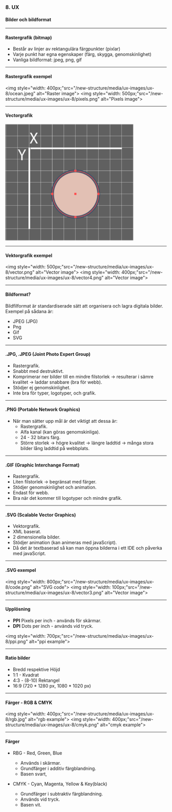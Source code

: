 ### 8. UX
#### Bilder och bildformat


---

#### Rastergrafik (bitmap)

* Består av linjer av rektangulära färgpunkter (pixlar)
* Varje punkt har egna egenskaper (färg, skygga, genomskinlighet)
* Vanliga bildformat: jpeg, png, gif


---

#### Rastergrafik exempel
<img style="width: 400px;"src="/new-structure/media/ux-images/ux-8/ocean.jpeg" alt="Raster image">
<img style="width: 500px;"src="/new-structure/media/ux-images/ux-8/pixels.png" alt="Pixels image">


---

#### Vectorgrafik
<img style="width: 400px;" src="/new-structure/media/ux-images/ux-8/vector2.png" alt="Vector image">


---
				

#### Vektorgrafik exempel
<img style="width: 500px;"src="/new-structure/media/ux-images/ux-8/vector.png" alt="Vector image">
<img style="width: 400px;"src="/new-structure/media/ux-images/ux-8/vector4.png" alt="Vector image">


---


#### Bildformat?
Bildfilformat är standardiserade sätt att organisera och lagra digitala bilder. Exempel på sådana är:

* JPEG (JPG)
* Png
* Gif
* SVG


---

#### .JPG, .JPEG (Joint Photo Expert Group)

* Rastergrafik.
* Snabbt med destruktivt.
* Komprimerar ner bilder till en mindre filstorlek -> resulterar i sämre kvalitet -> laddar snabbare (bra för webb).
* Stödjer ej genomskinlighet.
* Inte bra för typer, logotyper, och grafik.							


---

#### .PNG (Portable Network Graphics)

* När man sätter upp mål är det viktigt att dessa är:
  * Rastergrafik.
  * Alfa kanal (kan göras genomskinliga).
  * 24 - 32 bitars färg.
  * Större storlek -> högre kvalitet -> längre laddtid -> många stora bilder lång laddtid på webbplats.			
	


---

#### .GIF (Graphic Interchange Format)

* Rastergrafik.
* Liten filstorlek → begränsat med färger.
* Stödjer genomskinlighet och animation.
* Endast för webb.
* Bra när det kommer till logotyper och mindre grafik.			


---

#### .SVG (Scalable Vector Graphics)

* Vektorgrafik.
* XML baserat.
* 2 dimensionella bilder.
* Stödjer animation (kan animeras med javaScript).
* Då det är textbaserad så kan man öppna bilderna i ett IDE och påverka med javaScript.


---

#### .SVG exempel
<img style="width: 800px;"src="/new-structure/media/ux-images/ux-8/code.png" alt="SVG code">
<img style="width: 100px;"src="/new-structure/media/ux-images/ux-8/vector3.png" alt="Vector image">


---

#### Upplösning

* **PPI** Pixels per inch - används för skärmar.
* **DPI** Dots per inch - används vid tryck.

<img style="width: 700px;"src="/new-structure/media/ux-images/ux-8/ppi.png" alt="ppi example">


---

#### Ratio bilder

* Bredd respektive Höjd
* 1:1 - Kvadrat
* 4:3 - (8-10) Rektangel
* 16:9 (720 * 1280 px, 1080 * 1020 px)


---

#### Färger - RGB & CMYK
<img style="width: 400px;"src="/new-structure/media/ux-images/ux-8/rgb.jpg" alt="rgb example">
<img style="width: 400px;"src="/new-structure/media/ux-images/ux-8/cmyk.png" alt="cmyk example">


---

#### Färger

* RBG - Red, Green, Blue
  * Används i skärmar.
  * Grundfärger i additiv färgblandning.
  * Basen svart,
	
* CMYK - Cyan, Magenta, Yellow & Key(black) 
  * Grundfärger i subtraktiv färgblandning.
  * Används vid tryck.
  * Basen vit.